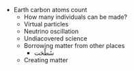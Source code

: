 - Earth carbon atoms count
  - How many individuals can be made?
  - Virtual particles
  - Neutrino oscillation
  - Undiacovered science
  - Borrowing matter from other places
    - سُطِّحَت
  - Creating matter
